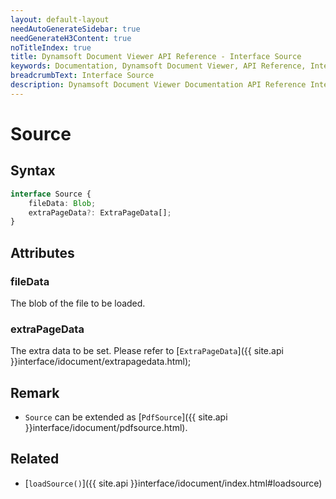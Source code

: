 ```yaml
---
layout: default-layout
needAutoGenerateSidebar: true
needGenerateH3Content: true
noTitleIndex: true
title: Dynamsoft Document Viewer API Reference - Interface Source
keywords: Documentation, Dynamsoft Document Viewer, API Reference, Interface Source
breadcrumbText: Interface Source
description: Dynamsoft Document Viewer Documentation API Reference Interface Source Page
---
```


# Source

## Syntax

```typescript
interface Source {
    fileData: Blob; 
    extraPageData?: ExtraPageData[]; 
}
```

## Attributes

### fileData

The blob of the file to be loaded.

### extraPageData

The extra data to be set. Please refer to [`ExtraPageData`]({{ site.api }}interface/idocument/extrapagedata.html);

## Remark

- `Source` can be extended as [`PdfSource`]({{ site.api }}interface/idocument/pdfsource.html).

## Related

- [`loadSource()`]({{ site.api }}interface/idocument/index.html#loadsource)